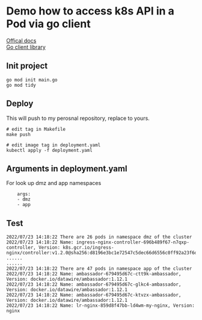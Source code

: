# Demo how to access k8s API in a Pod via go client

[Offical docs](https://kubernetes.io/docs/tasks/run-application/access-api-from-pod/#accessing-the-api-from-within-a-pod)
<br>
[Go client library](https://github.com/kubernetes/client-go/)


## Init project
```
go mod init main.go
go mod tidy  
```

## Deploy
This will push to my perosnal repository, replace to yours.
```
# edit tag in Makefile
make push

# edit image tag in deployment.yaml
kubectl apply -f deployment.yaml
```

## Arguments in deployment.yaml
For look up dmz and app namespaces
```
    args:
    - dmz
    - app
```

## Test
```
2022/07/23 14:18:22 There are 26 pods in namespace dmz of the cluster
2022/07/23 14:18:22 Name: ingress-nginx-controller-696b489f67-n7qxp-controller, Version: k8s.gcr.io/ingress-nginx/controller:v1.2.0@sha256:d8196e3bc1e72547c5dec66d6556c0ff92a23f6d0919b206be170bc90d5f9185
......
......
2022/07/23 14:18:22 There are 47 pods in namespace app of the cluster
2022/07/23 14:18:22 Name: ambassador-679495d67c-ctt9k-ambassador, Version: docker.io/datawire/ambassador:1.12.1
2022/07/23 14:18:22 Name: ambassador-679495d67c-glkc4-ambassador, Version: docker.io/datawire/ambassador:1.12.1
2022/07/23 14:18:22 Name: ambassador-679495d67c-ktvzx-ambassador, Version: docker.io/datawire/ambassador:1.12.1
2022/07/23 14:18:22 Name: lr-nginx-859d8f47bb-ld4wm-my-nginx, Version: nginx
```